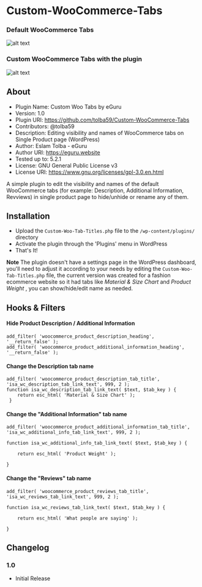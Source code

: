 # Custom-WooCommerce-Tabs

### Default WooCommerce Tabs
![alt text](https://github.com/tolba59/Custom-WooCommerce-Tabs/blob/master/images/default.png "Default tabs")

### Custom WooCommerce Tabs with the plugin
![alt text](https://github.com/tolba59/Custom-WooCommerce-Tabs/blob/master/images/with_plugin.png "Custom tabs")

## About

* Plugin Name:  Custom Woo Tabs by eGuru
* Version:      1.0
* Plugin URI:	  https://github.com/tolba59/Custom-WooCommerce-Tabs
* Contributors: @tolba59
* Description:	Editing visibility and names of WooCommerce tabs on Single Product page (WordPress)
* Author:				Eslam Tolba - eGuru
* Author URI:		https://eguru.website
* Tested up to:	5.2.1
* License:      GNU General Public License v3
* License URI:  https://www.gnu.org/licenses/gpl-3.0.en.html


A simple plugin to edit the visibility and names of the default WooCommerce tabs (for example: Description, Additional Information, Revviews) in single product page to hide/unhide or rename any of them.

## Installation

* Upload the `Custom-Woo-Tab-Titles.php` file to the `/wp-content/plugins/` directory
* Activate the plugin through the 'Plugins' menu in WordPress
* That's It!

**Note** The plugin doesn't have a settings page in the WordPress dashboard, you'll need to adjust it according to your needs by editing the `Custom-Woo-Tab-Titles.php` file, the current version was created for a fashion ecommerce website so it had tabs like *Material & Size Chart* and *Product Weight* , you can show/hide/edit name as needed.


## Hooks & Filters

#### Hide Product Description / Additional Information

```
add_filter( 'woocommerce_product_description_heading', '__return_false' );
add_filter( 'woocommerce_product_additional_information_heading', '__return_false' );

```

#### Change the Description tab name

```
add_filter( 'woocommerce_product_description_tab_title', 'isa_wc_description_tab_link_text', 999, 2 );
function isa_wc_description_tab_link_text( $text, $tab_key ) { 
    return esc_html( 'Material & Size Chart' );
 }
 ```
#### Change the "Additional Information" tab name

```
add_filter( 'woocommerce_product_additional_information_tab_title', 'isa_wc_additional_info_tab_link_text', 999, 2 );
 
function isa_wc_additional_info_tab_link_text( $text, $tab_key ) {
 
    return esc_html( 'Product Weight' );
 
}
```

#### Change the "Reviews" tab name

```
add_filter( 'woocommerce_product_reviews_tab_title', 'isa_wc_reviews_tab_link_text', 999, 2 );
 
function isa_wc_reviews_tab_link_text( $text, $tab_key ) {
 
    return esc_html( 'What people are saying' );
 
}
```


## Changelog
### 1.0
* Initial Release
